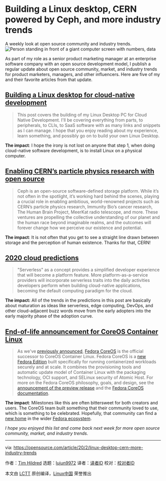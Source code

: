 [#]: collector: (lujun9972)
[#]: translator: ( )
[#]: reviewer: ( )
[#]: publisher: ( )
[#]: url: ( )
[#]: subject: (Building a Linux desktop, CERN powered by Ceph, and more industry trends)
[#]: via: (https://opensource.com/article/20/2/linux-desktop-cern-more-industry-trends)
[#]: author: (Tim Hildred https://opensource.com/users/thildred)

Building a Linux desktop, CERN powered by Ceph, and more industry trends
======
A weekly look at open source community and industry trends.
![Person standing in front of a giant computer screen with numbers, data][1]

As part of my role as a senior product marketing manager at an enterprise software company with an open source development model, I publish a regular update about open source community, market, and industry trends for product marketers, managers, and other influencers. Here are five of my and their favorite articles from that update.

## [Building a Linux desktop for cloud-native development][2]

> This post covers the building of my Linux Desktop PC for Cloud Native Development. I'll be covering everything from parts, to peripherals, to CLIs, to SaaS software with as many links and snippets as I can manage. I hope that you enjoy reading about my experience, learn something, and possibly go on to build your own Linux Desktop.

**The impact**: I hope the irony is not lost on anyone that step 1, when doing cloud-native software development, is to install Linux on a physical computer.

## [Enabling CERN’s particle physics research with open source][3]

> Ceph is an open-source software-defined storage platform. While it’s not often in the spotlight, it’s working hard behind the scenes, playing a crucial role in enabling ambitious, world-renowned projects such as CERN’s particle physics research, Immunity Bio’s cancer research, The Human Brain Project, MeerKat radio telescope, and more. These ventures are propelling the collective understanding of our planet and the human race beyond imaginable realms, and the outcomes will forever change how we perceive our existence and potential. 

**The impact**: It is not often that you get to see a straight line drawn between storage and the perception of human existence. Thanks for that, CERN!

## [2020 cloud predictions][4]

> "Serverless" as a concept provides a simplified developer experience that will become a platform feature. More platform-as-a-service providers will incorporate serverless traits into the daily activities developers perform when building cloud-native applications, becoming the default computing paradigm for the cloud.

**The impact:** All of the trends in the predictions in this post are basically about maturation as ideas like serverless, edge computing, DevOps, and other cloud-adjacent buzz words move from the early adopters into the early majority phase of the adoption curve.

## [End-of-life announcement for CoreOS Container Linux][5]

> As we've [previously announced][6], [Fedora CoreOS][7] is the official successor to CoreOS Container Linux. Fedora CoreOS is a [new Fedora Edition][8] built specifically for running containerized workloads securely and at scale. It combines the provisioning tools and automatic update model of Container Linux with the packaging technology, OCI support, and SELinux security of Atomic Host. For more on the Fedora CoreOS philosophy, goals, and design, see the [announcement of the preview release][9] and the [Fedora CoreOS documentation][10].

**The impact**: Milestones like this are often bittersweet for both creators and users. The CoreOS team built something that their community loved to use, which is something to be celebrated. Hopefully, that community can find a [new home][11] in the wider [Fedora ecosystem][8].

_I hope you enjoyed this list and come back next week for more open source community, market, and industry trends._

--------------------------------------------------------------------------------

via: https://opensource.com/article/20/2/linux-desktop-cern-more-industry-trends

作者：[Tim Hildred][a]
选题：[lujun9972][b]
译者：[译者ID](https://github.com/译者ID)
校对：[校对者ID](https://github.com/校对者ID)

本文由 [LCTT](https://github.com/LCTT/TranslateProject) 原创编译，[Linux中国](https://linux.cn/) 荣誉推出

[a]: https://opensource.com/users/thildred
[b]: https://github.com/lujun9972
[1]: https://opensource.com/sites/default/files/styles/image-full-size/public/lead-images/data_metrics_analytics_desktop_laptop.png?itok=9QXd7AUr (Person standing in front of a giant computer screen with numbers, data)
[2]: https://blog.alexellis.io/building-a-linux-desktop-for-cloud-native-development/
[3]: https://insidehpc.com/2020/02/how-ceph-powers-exciting-research-with-open-source/
[4]: https://www.devopsdigest.com/2020-cloud-predictions-2
[5]: https://coreos.com/os/eol/
[6]: https://groups.google.com/d/msg/coreos-user/zgqkG88DS3U/PFP9yrKbAgAJ
[7]: https://getfedora.org/coreos/
[8]: https://fedoramagazine.org/fedora-coreos-out-of-preview/
[9]: https://fedoramagazine.org/introducing-fedora-coreos/
[10]: https://docs.fedoraproject.org/en-US/fedora-coreos/
[11]: https://getfedora.org/en/coreos/
